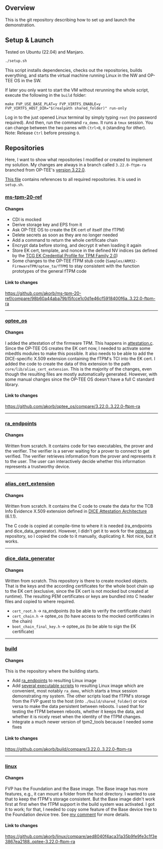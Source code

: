 ## Overview

This is the git repository describing how to set up and launch the demonstration.

## Setup & Launch

Tested on Ubuntu (22.04) and Manjaro.

```sh
./setup.sh
```

This script installs dependencies, checks out the repositories, builds everything, and starts the virtual machine running Linux in the NW and OP-TEE OS in the SW.

If later you only want to start the VM without rerunning the whole script, execute the following in the `build` folder:

```
make FVP_USE_BASE_PLAT=y FVP_VIRTFS_ENABLE=y FVP_VIRTFS_HOST_DIR="$(realpath shared_folder)" run-only
```

Log in to the just opened Linux terminal by simply typing `root` (no password required).
And then, run the command `ra_demo`. It runs a `tmux` session. You can change between the two panes with `Ctrl+B`, `O` (standing for `O`ther).
Note: Release `Ctrl` before pressing `O`.


## Repositories

Here, I want to show what repositories I modified or created to implement my solution. My changes are always in a branch called `3.22.0-ftpm-ra` branched from OP-TEE's [version 3.22.0](https://github.com/op-tee/manifest/tree/3.22.0).

[This file](https://github.com/akorb/manifest/blob/3.22.0-ftpm-ra/fvp.xml) contains references to all required repositories. It is used in `setup.sh`.

### [ms-tpm-20-ref](https://github.com/akorb/ms-tpm-20-ref)

#### Changes

* CDI is mocked
* Derive storage key and EPS from it
* Ask OP-TEE OS to create the EK cert of itself (the fTPM)
* Delete secrets as soon as they are no longer needed
* Add a command to return the whole certificate chain
* Encrypt data before storing, and decrypt it when loading it again
* Store EK cert, template, and nonce in the defined NV indices (as defined by the [TCG EK Credential Profile for TPM Family 2.0](https://trustedcomputinggroup.org/resource/http-trustedcomputinggroup-org-wp-content-uploads-tcg-ek-credential-profile-v-2-5-r2_published-pdf/))
* Some changes to the OP-TEE fTPM stub code (`Samples/ARM32-FirmwareTPM/optee_ta/fTPM`) to stay consistent with the function prototypes of the general fTPM code



#### Link to changes

https://github.com/akorb/ms-tpm-20-ref/compare/98b60a44aba79b15fcce1c0d1e46cf5918400f6a..3.22.0-ftpm-ra

___

### [optee_os](https://github.com/akorb/optee_os/)

#### Changes

I added the attestation of the firmware TPM.
This happens in [attestation.c](https://github.com/akorb/optee_os/compare/3.22.0..3.22.0-ftpm-ra#diff-24414f52059fe00212064e8346a9da29e5ca0d01b7cb9a8e3edd7acb7b4d8589).
Since the OP-TEE OS creates the EK cert now, I needed to activate some mbedtls modules to make this possible.
It also needs to be able to add the DICE-specific X.509 extension containing the fTPM's TCI into the EK cert. I added the code to create the data of this extension to the path `core/lib/alias_cert_extension`. This is the majority of the changes, even though the resulting files are mostly automatically generated. However, with some manual changes since the OP-TEE OS doesn't have a full C standard library.

#### Link to changes

https://github.com/akorb/optee_os/compare/3.22.0..3.22.0-ftpm-ra


___


### [ra_endpoints](https://github.com/akorb/ra_endpoints)

#### Changes

Written from scratch.
It contains code for two executables, the prover and the verifier. The verifier is a server waiting for a prover to connect to get verified.
The verifier retrieves information from the prover and represents it to the user. The user can interactively decide whether this information represents a trustworthy device.

___

### [alias_cert_extension](https://github.com/akorb/alias_cert_extension)

#### Changes

Written from scratch.
It contains the C code to create the data for the TCB Info Evidence X.509 extension defined in [DICE Attestation Architecture](https://trustedcomputinggroup.org/resource/dice-attestation-architecture/) (6.1.1).

The C code is copied at compile-time to where it is needed (ra_endpoints and dice_data_generator). However, I didn't get it to work for the [optee_os](https://github.com/akorb/optee_os/) repository, so I copied the code to it manually, duplicating it. Not nice, but it works.

___

### [dice_data_generator](https://github.com/akorb/dice_data_generator)

#### Changes

Written from scratch.
This repository is there to create mocked objects. That is the keys and the according certificates for the whole boot chain up to the EK cert (exclusive, since the EK cert is not mocked but created at runtime).
The resulting PEM certificates or keys are bundled into C header files and copied to where required.

* `cert_root.h` → ra_endpoints (to be able to verify the certificate chain)
* `cert_chain.h` → optee_os (to have access to the mocked certificates in the chain)
* `boot_chain_final_key.h` → optee_os (to be able to sign the EK certificate)

___

### [build](https://github.com/akorb/build)

#### Changes

This is the repository where the building starts.

* Add [ra_endpoints](https://github.com/akorb/ra_endpoints) to resulting Linux image
* Add [several executable scripts](https://github.com/akorb/build/tree/3.22.0-ftpm-ra/br-ext/board/fvp/overlay/usr/bin) to resulting Linux image which are convenient, most notably `ra_demo`, which starts a tmux session demonstrating my system. The other scripts load the fTPM's storage from the FVP guest to the host (into `./build/shared_folder`) or vice versa to make the data persistent between reboots. I used that for testing the fTPM between reboots, whether it keeps the data, and whether it is nicely reset when the identity of the fTPM changes.
* Integrate a much newer version of tpm2_tools because I needed some fixes


#### Link to changes

https://github.com/akorb/build/compare/3.22.0..3.22.0-ftpm-ra

___

### [linux](https://github.com/akorb/linux/tree/optee-3.22.0-ftpm-ra)

#### Changes

FVP has the Foundation and the Base image. The Base image has more features, e.g., it can mount a folder from the host directory. I wanted to use that to keep the fTPM's storage consistent.
But the Base image didn't work first at first when the fTPM support in the build system was activated. I got it to work; for that, I needed to copy some feature of the Base device tree to the Foundation device tree.
See [my comment](https://github.com/OP-TEE/optee_os/issues/6162#issuecomment-1637705809) for more details.

#### Link to changes

https://github.com/akorb/linux/compare/aed8040f4aca31a35b9fe9fe3c1f3e3867ea2188..optee-3.22.0-ftpm-ra

